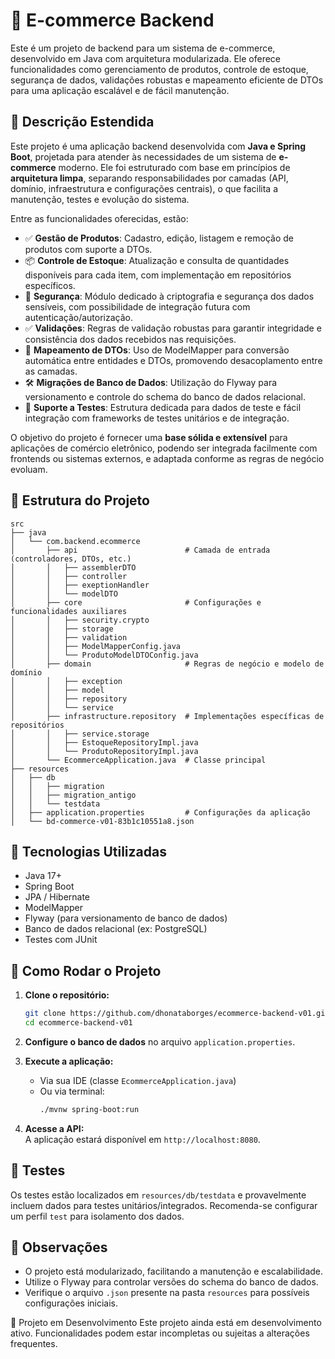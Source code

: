 # 🛒 E-commerce Backend

Este é um projeto de backend para um sistema de e-commerce, desenvolvido em Java com arquitetura modularizada. Ele oferece funcionalidades como gerenciamento de produtos, controle de estoque, segurança de dados, validações robustas e mapeamento eficiente de DTOs para uma aplicação escalável e de fácil manutenção.

## 📝 Descrição Estendida

Este projeto é uma aplicação backend desenvolvida com **Java e Spring Boot**, projetada para atender às necessidades de um sistema de **e-commerce** moderno. Ele foi estruturado com base em princípios de **arquitetura limpa**, separando responsabilidades por camadas (API, domínio, infraestrutura e configurações centrais), o que facilita a manutenção, testes e evolução do sistema.

Entre as funcionalidades oferecidas, estão:

- ✅ **Gestão de Produtos**: Cadastro, edição, listagem e remoção de produtos com suporte a DTOs.
- 📦 **Controle de Estoque**: Atualização e consulta de quantidades disponíveis para cada item, com implementação em repositórios específicos.
- 🔐 **Segurança**: Módulo dedicado à criptografia e segurança dos dados sensíveis, com possibilidade de integração futura com autenticação/autorização.
- ✅ **Validações**: Regras de validação robustas para garantir integridade e consistência dos dados recebidos nas requisições.
- 🔄 **Mapeamento de DTOs**: Uso de ModelMapper para conversão automática entre entidades e DTOs, promovendo desacoplamento entre as camadas.
- 🛠 **Migrações de Banco de Dados**: Utilização do Flyway para versionamento e controle do schema do banco de dados relacional.
- 🧪 **Suporte a Testes**: Estrutura dedicada para dados de teste e fácil integração com frameworks de testes unitários e de integração.

O objetivo do projeto é fornecer uma **base sólida e extensível** para aplicações de comércio eletrônico, podendo ser integrada facilmente com frontends ou sistemas externos, e adaptada conforme as regras de negócio evoluam.

## 🧱 Estrutura do Projeto

```
src
├── java
│   └── com.backend.ecommerce
│       ├── api                        # Camada de entrada (controladores, DTOs, etc.)
│       │   ├── assemblerDTO
│       │   ├── controller
│       │   ├── exeptionHandler
│       │   └── modelDTO
│       ├── core                       # Configurações e funcionalidades auxiliares
│       │   ├── security.crypto
│       │   ├── storage
│       │   ├── validation
│       │   ├── ModelMapperConfig.java
│       │   └── ProdutoModelDTOConfig.java
│       ├── domain                     # Regras de negócio e modelo de domínio
│       │   ├── exception
│       │   ├── model
│       │   ├── repository
│       │   └── service
│       ├── infrastructure.repository  # Implementações específicas de repositórios
│       │   ├── service.storage
│       │   ├── EstoqueRepositoryImpl.java
│       │   └── ProdutoRepositoryImpl.java
│       └── EcommerceApplication.java  # Classe principal
├── resources
│   ├── db
│   │   ├── migration
│   │   ├── migration_antigo
│   │   └── testdata
│   ├── application.properties         # Configurações da aplicação
│   └── bd-commerce-v01-83b1c10551a8.json
```

## 🔧 Tecnologias Utilizadas

- Java 17+
- Spring Boot
- JPA / Hibernate
- ModelMapper
- Flyway (para versionamento de banco de dados)
- Banco de dados relacional (ex: PostgreSQL)
- Testes com JUnit

## 🚀 Como Rodar o Projeto

1. **Clone o repositório:**
   ```bash
   git clone https://github.com/dhonataborges/ecommerce-backend-v01.git
   cd ecommerce-backend-v01
   ```

2. **Configure o banco de dados** no arquivo `application.properties`.

3. **Execute a aplicação:**
   - Via sua IDE (classe `EcommerceApplication.java`)
   - Ou via terminal:
     ```bash
     ./mvnw spring-boot:run
     ```

4. **Acesse a API:**  
   A aplicação estará disponível em `http://localhost:8080`.

## 🧪 Testes

Os testes estão localizados em `resources/db/testdata` e provavelmente incluem dados para testes unitários/integrados. Recomenda-se configurar um perfil `test` para isolamento dos dados.

## 📌 Observações

- O projeto está modularizado, facilitando a manutenção e escalabilidade.
- Utilize o Flyway para controlar versões do schema do banco de dados.
- Verifique o arquivo `.json` presente na pasta `resources` para possíveis configurações iniciais.

🚧 Projeto em Desenvolvimento
Este projeto ainda está em desenvolvimento ativo. Funcionalidades podem estar incompletas ou sujeitas a alterações frequentes.
